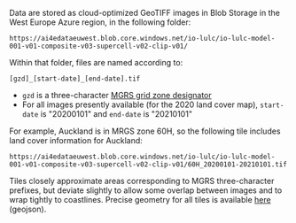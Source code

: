 Data are stored as cloud-optimized GeoTIFF images in Blob Storage in the West Europe Azure region, in the following folder:

`https://ai4edataeuwest.blob.core.windows.net/io-lulc/io-lulc-model-001-v01-composite-v03-supercell-v02-clip-v01/`

Within that folder, files are named according to:

`[gzd]_[start-date]_[end-date].tif`

* `gzd` is a three-character [MGRS grid zone designator](https://en.wikipedia.org/wiki/Military_Grid_Reference_System#Grid_zone_designation)
* For all images presently available (for the 2020 land cover map), `start-date` is "20200101" and `end-date` is "20210101"

For example, Auckland is in MRGS zone 60H, so the following tile includes land cover information for Auckland:

`https://ai4edataeuwest.blob.core.windows.net/io-lulc/io-lulc-model-001-v01-composite-v03-supercell-v02-clip-v01/60H_20200101-20210101.tif`

Tiles closely approximate areas corresponding to MGRS three-character prefixes, but deviate slightly to allow some overlap between images and to wrap tightly to coastlines.  Precise geometry for all tiles is available <a href="https://ai4edataeuwest.blob.core.windows.net/io-lulc/io-lulc-model-001-v01-composite-v03-supercell-v02-clip-v01.geojson">here</a> (geojson).